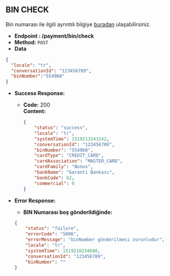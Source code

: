 
**BIN CHECK**
----
Bin numarası ile ilgili ayrıntılı bilgiye [buradan](./../BIN.md) ulaşabilirsiniz.

* **Endpoint : /payment/bin/check**
* **Method:**
  `POST`
* **Data**
```json
{
  "locale": "tr",
  "conversationId": "123456789",
  "binNumber":"554960"
}
```
* **Success Response:**
  * **Code:** 200 <br />
    **Content:**
    ```json
    {
        "status": "success",
        "locale": "tr",
        "systemTime": 1519213243242,
        "conversationId": "123456789",
        "binNumber": "554960",
        "cardType": "CREDIT_CARD",
        "cardAssociation": "MASTER_CARD",
        "cardFamily": "Bonus",
        "bankName": "Garanti Bankası",
        "bankCode": 62,
        "commercial": 0
    }
    ```
 
* **Error Response:**

    * **BIN Numarası boş gönderildiğinde:**
    ```JSON
    {
        "status": "failure",
        "errorCode": "5006",
        "errorMessage": "binNumber gönderilmesi zorunludur",
        "locale": "tr",
        "systemTime": 1519210234688,
        "conversationId": "123456789",
        "binNumber": ""
    }
    ```